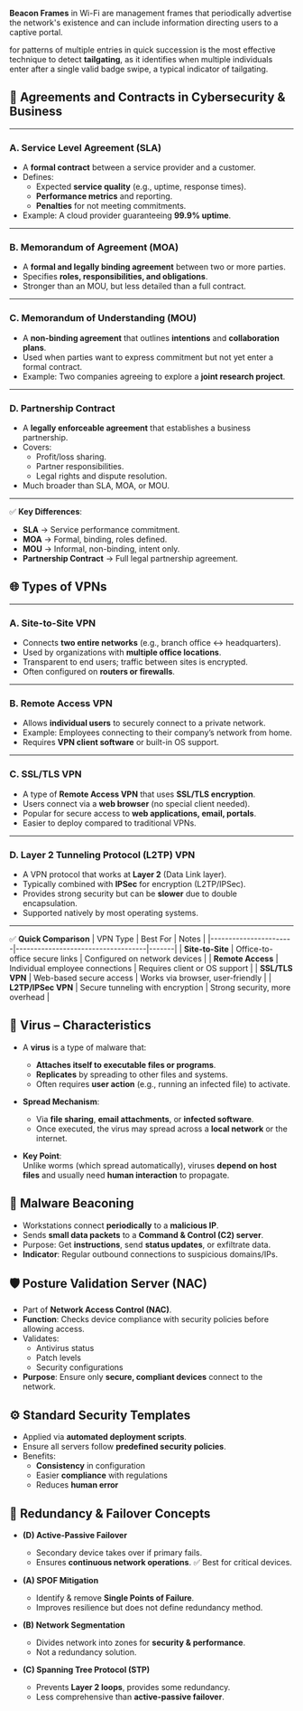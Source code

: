 **Beacon Frames** in Wi-Fi are management frames that periodically advertise the network's existence and can include information directing users to a captive portal.


for patterns of multiple entries in quick succession is the most effective technique to detect **tailgating**, as it identifies when multiple individuals enter after a single valid badge swipe, a typical indicator of tailgating.


## 📑 Agreements and Contracts in Cybersecurity & Business

---

### A. Service Level Agreement (SLA)
- A **formal contract** between a service provider and a customer.  
- Defines:
  - Expected **service quality** (e.g., uptime, response times).  
  - **Performance metrics** and reporting.  
  - **Penalties** for not meeting commitments.  
- Example: A cloud provider guaranteeing **99.9% uptime**.

---

### B. Memorandum of Agreement (MOA)
- A **formal and legally binding agreement** between two or more parties.  
- Specifies **roles, responsibilities, and obligations**.  
- Stronger than an MOU, but less detailed than a full contract.  

---

### C. Memorandum of Understanding (MOU)
- A **non-binding agreement** that outlines **intentions** and **collaboration plans**.  
- Used when parties want to express commitment but not yet enter a formal contract.  
- Example: Two companies agreeing to explore a **joint research project**.  

---

### D. Partnership Contract
- A **legally enforceable agreement** that establishes a business partnership.  
- Covers:
  - Profit/loss sharing.  
  - Partner responsibilities.  
  - Legal rights and dispute resolution.  
- Much broader than SLA, MOA, or MOU.  

---

✅ **Key Differences**:  
- **SLA** → Service performance commitment.  
- **MOA** → Formal, binding, roles defined.  
- **MOU** → Informal, non-binding, intent only.  
- **Partnership Contract** → Full legal partnership agreement.  

## 🌐 Types of VPNs

---

### A. Site-to-Site VPN
- Connects **two entire networks** (e.g., branch office ↔ headquarters).  
- Used by organizations with **multiple office locations**.  
- Transparent to end users; traffic between sites is encrypted.  
- Often configured on **routers or firewalls**.  

---

### B. Remote Access VPN
- Allows **individual users** to securely connect to a private network.  
- Example: Employees connecting to their company’s network from home.  
- Requires **VPN client software** or built-in OS support.  

---

### C. SSL/TLS VPN
- A type of **Remote Access VPN** that uses **SSL/TLS encryption**.  
- Users connect via a **web browser** (no special client needed).  
- Popular for secure access to **web applications, email, portals**.  
- Easier to deploy compared to traditional VPNs.  

---

### D. Layer 2 Tunneling Protocol (L2TP) VPN
- A VPN protocol that works at **Layer 2** (Data Link layer).  
- Typically combined with **IPSec** for encryption (L2TP/IPSec).  
- Provides strong security but can be **slower** due to double encapsulation.  
- Supported natively by most operating systems.  

---

✅ **Quick Comparison**
| VPN Type              | Best For                          | Notes |
|-----------------------|------------------------------------|-------|
| **Site-to-Site**      | Office-to-office secure links      | Configured on network devices |
| **Remote Access**     | Individual employee connections    | Requires client or OS support |
| **SSL/TLS VPN**       | Web-based secure access            | Works via browser, user-friendly |
| **L2TP/IPSec VPN**    | Secure tunneling with encryption   | Strong security, more overhead |


## 🦠 Virus – Characteristics

- A **virus** is a type of malware that:
  - **Attaches itself to executable files or programs**.
  - **Replicates** by spreading to other files and systems.
  - Often requires **user action** (e.g., running an infected file) to activate.  

- **Spread Mechanism**:
  - Via **file sharing**, **email attachments**, or **infected software**.
  - Once executed, the virus may spread across a **local network** or the internet.  

- **Key Point**:  
  Unlike worms (which spread automatically), viruses **depend on host files** and usually need **human interaction** to propagate.

## 📡 Malware Beaconing

- Workstations connect **periodically** to a **malicious IP**.  
- Sends **small data packets** to a **Command & Control (C2) server**.  
- Purpose: Get **instructions**, send **status updates**, or exfiltrate data.  
- **Indicator**: Regular outbound connections to suspicious domains/IPs.  


## 🛡️ Posture Validation Server (NAC)

- Part of **Network Access Control (NAC)**.  
- **Function**: Checks device compliance with security policies before allowing access.  
- Validates:
  - Antivirus status  
  - Patch levels  
  - Security configurations  
- **Purpose**: Ensure only **secure, compliant devices** connect to the network.  



## ⚙️ Standard Security Templates

- Applied via **automated deployment scripts**.  
- Ensure all servers follow **predefined security policies**.  
- Benefits:
  - **Consistency** in configuration  
  - Easier **compliance** with regulations  
  - Reduces **human error**  



## 🔄 Redundancy & Failover Concepts

- **(D) Active-Passive Failover**  
  - Secondary device takes over if primary fails.  
  - Ensures **continuous network operations**. ✅ Best for critical devices.  

- **(A) SPOF Mitigation**  
  - Identify & remove **Single Points of Failure**.  
  - Improves resilience but does not define redundancy method.  

- **(B) Network Segmentation**  
  - Divides network into zones for **security & performance**.  
  - Not a redundancy solution.  

- **(C) Spanning Tree Protocol (STP)**  
  - Prevents **Layer 2 loops**, provides some redundancy.  
  - Less comprehensive than **active-passive failover**.  
